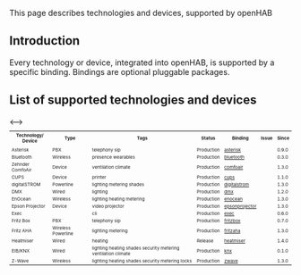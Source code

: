 This page describes technologies and devices, supported by openHAB

## Introduction

Every technology or device, integrated into openHAB, is supported by a specific binding. Bindings are optional pluggable packages.

## List of supported technologies and devices

<table style="font-size: 8px">
<tr>
	<th>Technology/<br>Device</th>
	<th>Type</th>
	<th>Tags</th>
	<th>Status</th>
	<th>Binding</th>
	<th>Issue</th>
	<th>Since</th>
</tr>
<!-->
<tr>
	<td></td>
	<td></td>
	<td></td>
	<td></td>
	<td><a href=""></a></td>
	<td></td>
	<td></td>
</tr>
<-->
<tr>
	<td>Asterisk</td>
	<td>PBX</td>
	<td>telephony sip</td>
	<td>Production</td>
	<td><a href="https://github.com/openhab/openhab/wiki/Asterisk-Binding">asterisk</a></td>
	<td></td>
	<td>0.9.0</td>
</tr>
<tr>
	<td>Bluetooth</td>
	<td>Wireless</td>
	<td>presence wearables</td>
	<td>Production</td>
	<td><a href="https://github.com/openhab/openhab/wiki/Bluetooth-Binding">bluetooth</a></td>
	<td></td>
	<td>0.3.0</td>
</tr>
<tr>
	<td>Zehnder ComfoAir</td>
	<td>Device</td>
	<td>ventilation climate</td>
	<td>Production</td>
	<td><a href="https://github.com/openhab/openhab/wiki/Comfo-Air-Binding">comfoair</a></td>
	<td></td>
	<td>1.3.0</td>
</tr>
<tr>
	<td>CUPS</td>
	<td>Device</td>
	<td>printer</td>
	<td>Production</td>
	<td><a href="https://github.com/openhab/openhab/wiki/CUPS-Binding">cups</a></td>
	<td></td>
	<td>1.1.0</td>
</tr>
<tr>
	<td>digitalSTROM</td>
	<td>Powerline</td>
	<td>lighting metering shades</td>
	<td>Production</td>
	<td><a href="https://github.com/openhab/openhab/wiki/digitalSTROM-Binding">digitalstrom</a></td>
	<td></td>
	<td>1.3.0</td>
</tr>
<tr>
	<td>DMX</td>
	<td>Wired</td>
	<td>lighting</td>
	<td>Production</td>
	<td><a href="https://github.com/openhab/openhab/wiki/DMX-Binding">dmx</a></td>
	<td></td>
	<td>1.2.0</td>
</tr>
<tr>
	<td>EnOcean</td>
	<td>Wireless</td>
	<td>lighting heating metering</td>
	<td>Production</td>
	<td><a href="https://github.com/openhab/openhab/wiki/EnOcean-Binding">enocean</a></td>
	<td></td>
	<td>1.3.0</td>
</tr>
<tr>
	<td>Epson Projector</td>
	<td>Device</td>
	<td>video projector</td>
	<td>Production</td>
	<td><a href="https://github.com/openhab/openhab/wiki/Epson-Projector-Binding">epsonprojector</a></td>
	<td></td>
	<td>1.3.0</td>
</tr>
<tr>
	<td>Exec</td>
	<td></td>
	<td>cli</td>
	<td>Production</td>
	<td><a href="https://github.com/openhab/openhab/wiki/Exec-Binding">exec</a></td>
	<td></td>
	<td>0.6.0</td>
</tr>
<tr>
	<td>Fritz Box</td>
	<td>PBX</td>
	<td>telephony sip</td>
	<td>Production</td>
	<td><a href="https://github.com/openhab/openhab/wiki/Fritz-Box-Binding">fritzbox</a></td>
	<td></td>
	<td>0.7.0</td>
</tr>
<tr>
	<td>Fritz AHA</td>
	<td>Wireless Powerline</td>
	<td>lighting metering</td>
	<td>Production</td>
	<td><a href="https://github.com/openhab/openhab/wiki/Fritz-AHA-Binding">fritzaha</a></td>
	<td></td>
	<td>1.3.0</td>
</tr>
<tr>
	<td>Heatmiser</td>
	<td>Wired</td>
	<td>heating</td>
	<td>Release</td>
	<td><a href="https://github.com/openhab/openhab/wiki/Heatmiser-Binding">heatmiser</a></td>
	<td></td>
	<td>1.4.0</td>
</tr>
<tr>
	<td>EIB/KNX</td>
	<td>Wired</td>
	<td>lighting heating shades security metering ventilation climate</td>
    <td>Production</td>
	<td><a href="https://github.com/openhab/openhab/wiki/KNX-Binding">knx</a></td>
	<td></td>
	<td>0.1.0</td>
</tr>
<tr>
	<td>Z-Wave</td>
	<td>Wireless</td>
	<td>lighting heating shades security metering locks</td>
	<td>Production</td>
	<td><a href="https://github.com/openhab/openhab/wiki/Z-Wave-Binding">zwave</a></td>
	<td></td>
	<td>1.3.0</td>
</tr>
</table>

